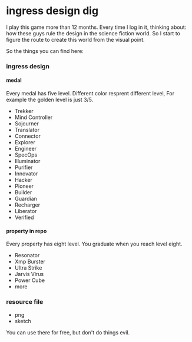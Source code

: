 # ingress design dig

I play this game more than 12 months. Every time I log in it, thinking about: how these guys rule the design in the science fiction world. So I start to figure the route to create this world from the visual point.

So the things you can find here:

### ingress design

#### medal

Every medal has five level. Different color resprent different level, For example the golden level is just 3/5.

- Trekker
- Mind Controller
- Sojourner
- Translator
- Connector
- Explorer
- Engineer
- SpecOps
- Illuminator
- Purifier
- Innovator
- Hacker
- Pioneer
- Builder
- Guardian
- Recharger
- Liberator
- Verified

#### property in repo

Every property has eight level. You graduate when you reach level eight. 

- Resonator
- Xmp Burster
- Ultra Strike
- Jarvis Virus
- Power Cube
- more


### resource file

- png
- sketch 


You can use there for free, but don't do things evil.



